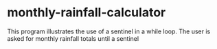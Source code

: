 # monthly-rainfall-calculator
This program illustrates the use of a sentinel in a while loop. The user is asked for monthly rainfall totals until a sentinel

